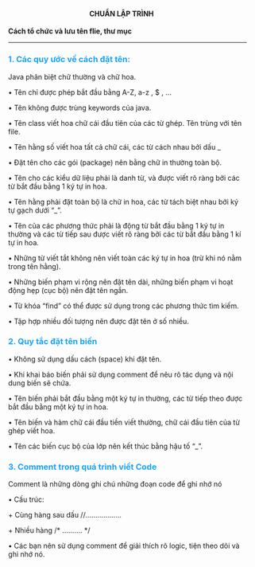 <h4 style="text-align:center;">CHUẨN LẬP TRÌNH</h4>
<ul> <strong>Cách tổ chức và lưu tên flie, thư mục</strong></pl>
<hr>
<h3 style="color:#1aa3ff;">1. Các quy ước về cách đặt tên:</h3>
<p>Java phân biệt chữ thường và chữ hoa.</p>
<p>•	Tên chỉ được phép bắt đầu bằng A-Z, a-z , $ , …</p>
<p>•	Tên không được trùng keywords của java.</p>
<p>•	Tên class viết hoa chữ cái đầu tiên của các từ ghép. Tên trùng với tên file.</p>
<p>•	Tên hằng số viết hoa tất cả chữ cái, các từ cách nhau bởi dấu _</p>
<p>•	Đặt tên cho các gói (package) nên bằng chữ in thường toàn bộ.</p>
<p>•	Tên cho các kiểu dữ liệu phải là danh từ, và được viết rõ ràng bởi các từ bắt đầu bằng 1 ký tự in hoa.</p>
<p>•	Tên hằng phải đặt toàn bộ là chữ in hoa, các từ tách biệt nhau bởi ký tự gạch dưới “_”.</p>
<p>•	Tên của các phương thức phải là động từ bắt đầu bằng 1 ký tự in thường và các từ tiếp sau được viết rõ ràng bởi các từ bắt đầu bằng 1 kí tự in hoa.</p>    
<p>•	Những từ viết tắt không nên viết toàn các ký tự in hoa (trừ khi nó nằm trong tên hằng).</p>
<p>•	Những biến phạm vi rộng nên đặt tên dài, những biến phạm vi hoạt động hẹp (cục bộ) nên đặt tên ngắn.</p>
<p>•	Từ khóa “find” có thể được sử dụng trong các phương thức tìm kiếm.</p>
<p>•	Tập hợp nhiều đối tượng nên được đặt tên ở số nhiều.</p>
<h3 style="color:#1aa3ff;">2.	Quy tắc đặt tên biến</h3>
<p>•	Không sử dụng dấu cách (space) khi đặt tên.</p>
<p>•	Khi khai báo biến phải sử dụng comment để nêu rõ tác dụng và nội dung biến sẽ chứa.</p>
<p>•	Tên biến phải bắt đầu bằng một ký tự in thường, các từ tiếp theo được bắt đầu bằng một ký tự in hoa.</p>
<p>•	Tên biến và hàm chữ cái đầu tiền viết thường, chữ cái đầu tiên của từ ghép viết hoa.</p>
<p>•	Tên các biến cục bộ của lớp nên kết thúc bằng hậu tố “_”.</p>
<h3 style="color:#1aa3ff;">3.	Comment trong quá trình viết Code</h3>
<p>Comment là những dòng ghi chú những đoạn code để ghi nhớ nó</p>
<p>•	Cấu trúc:</p>
<p>+ Cùng hàng sau dấu //………………</p>
<p>+ Nhiều hàng /* ………. */</p>
<p>•	Các bạn nên sử dụng comment để giải thích rõ logic, tiện theo dõi và ghi nhớ nó.</p>


